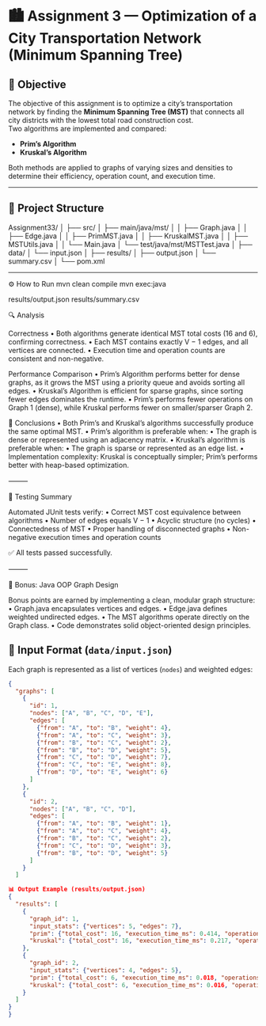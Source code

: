 # 🏙️ Assignment 3 — Optimization of a City Transportation Network (Minimum Spanning Tree)

## 🎯 Objective
The objective of this assignment is to optimize a city’s transportation network by finding the **Minimum Spanning Tree (MST)** that connects all city districts with the lowest total road construction cost.  
Two algorithms are implemented and compared:
- **Prim’s Algorithm**
- **Kruskal’s Algorithm**

Both methods are applied to graphs of varying sizes and densities to determine their efficiency, operation count, and execution time.

---

## 🧱 Project Structure
Assignment33/
│
├── src/
│   ├── main/java/mst/
│   │   ├── Graph.java
│   │   ├── Edge.java
│   │   ├── PrimMST.java
│   │   ├── KruskalMST.java
│   │   ├── MSTUtils.java
│   │   └── Main.java
│   └── test/java/mst/MSTTest.java
│
├── data/
│   └── input.json
│
├── results/
│   ├── output.json
│   └── summary.csv
│
└── pom.xml

---

⚙️ How to Run
mvn clean compile
mvn exec:java

results/output.json
results/summary.csv

🔍 Analysis

Correctness
	•	Both algorithms generate identical MST total costs (16 and 6), confirming correctness.
	•	Each MST contains exactly V − 1 edges, and all vertices are connected.
	•	Execution time and operation counts are consistent and non-negative.

Performance Comparison
	•	Prim’s Algorithm performs better for dense graphs, as it grows the MST using a priority queue and avoids sorting all edges.
	•	Kruskal’s Algorithm is efficient for sparse graphs, since sorting fewer edges dominates the runtime.
	•	Prim’s performs fewer operations on Graph 1 (dense), while Kruskal performs fewer on smaller/sparser Graph 2.

🧮 Conclusions
	•	Both Prim’s and Kruskal’s algorithms successfully produce the same optimal MST.
	•	Prim’s algorithm is preferable when:
	•	The graph is dense or represented using an adjacency matrix.
	•	Kruskal’s algorithm is preferable when:
	•	The graph is sparse or represented as an edge list.
	•	Implementation complexity: Kruskal is conceptually simpler; Prim’s performs better with heap-based optimization.

⸻

🧪 Testing Summary

Automated JUnit tests verify:
	•	Correct MST cost equivalence between algorithms
	•	Number of edges equals V − 1
	•	Acyclic structure (no cycles)
	•	Connectedness of MST
	•	Proper handling of disconnected graphs
	•	Non-negative execution times and operation counts

✅ All tests passed successfully.

⸻

🧠 Bonus: Java OOP Graph Design

Bonus points are earned by implementing a clean, modular graph structure:
	•	Graph.java encapsulates vertices and edges.
	•	Edge.java defines weighted undirected edges.
	•	The MST algorithms operate directly on the Graph class.
	•	Code demonstrates solid object-oriented design principles.


## 🧩 Input Format (`data/input.json`)
Each graph is represented as a list of vertices (`nodes`) and weighted edges:

```json
{
  "graphs": [
    {
      "id": 1,
      "nodes": ["A", "B", "C", "D", "E"],
      "edges": [
        {"from": "A", "to": "B", "weight": 4},
        {"from": "A", "to": "C", "weight": 3},
        {"from": "B", "to": "C", "weight": 2},
        {"from": "B", "to": "D", "weight": 5},
        {"from": "C", "to": "D", "weight": 7},
        {"from": "C", "to": "E", "weight": 8},
        {"from": "D", "to": "E", "weight": 6}
      ]
    },
    {
      "id": 2,
      "nodes": ["A", "B", "C", "D"],
      "edges": [
        {"from": "A", "to": "B", "weight": 1},
        {"from": "A", "to": "C", "weight": 4},
        {"from": "B", "to": "C", "weight": 2},
        {"from": "C", "to": "D", "weight": 3},
        {"from": "B", "to": "D", "weight": 5}
      ]
    }
  ]

📊 Output Example (results/output.json)
{
  "results": [
    {
      "graph_id": 1,
      "input_stats": {"vertices": 5, "edges": 7},
      "prim": {"total_cost": 16, "execution_time_ms": 0.414, "operations_count": 13},
      "kruskal": {"total_cost": 16, "execution_time_ms": 0.217, "operations_count": 23}
    },
    {
      "graph_id": 2,
      "input_stats": {"vertices": 4, "edges": 5},
      "prim": {"total_cost": 6, "execution_time_ms": 0.018, "operations_count": 8},
      "kruskal": {"total_cost": 6, "execution_time_ms": 0.016, "operations_count": 14}
    }
  ]
}
}
